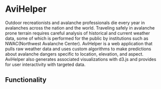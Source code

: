# AviHelper

Outdoor recreationists and avalanche professionals die every year in avalanches across the nation and the world. Traveling safely in avalanche prone terrain requires careful analysis of historical and current weather data, some of which is performed for the public by institutions such as NWAC(Northwest Avalanche Center). AviHelper is a web application that pulls raw weather data and uses custom algorithms to make predictions about avalanche dangers specific to location, elevation, and aspect. AviHelper also generates associated visualizations with d3.js and provides for user interactivity with targeted data. 

## Functionality

